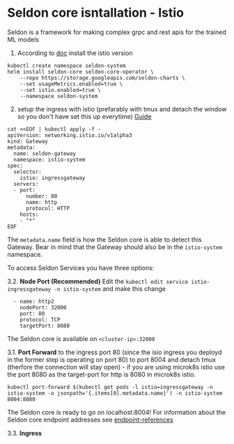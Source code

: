 # Seldon core isntallation - Istio

Seldon is a framework for making complex grpc and rest apis for the trained ML models

1. According to [doc](https://docs.seldon.io/projects/seldon-core/en/latest/workflow/install.html) install the istio version
```
kubectl create namespace seldon-system
helm install seldon-core seldon-core-operator \
    --repo https://storage.googleapis.com/seldon-charts \
    --set usageMetrics.enabled=true \
    --set istio.enabled=true \
    --namespace seldon-system
```
2. setup the ingress with istio (prefarably with tmux and detach the window so you don't have set this up everytime) [Guide](https://docs.seldon.io/projects/seldon-core/en/latest/ingress/istio.html)
```
cat <<EOF | kubectl apply -f -          
apiVersion: networking.istio.io/v1alpha3
kind: Gateway
metadata:
  name: seldon-gateway
  namespace: istio-system
spec:
  selector:
    istio: ingressgateway
  servers:
  - port:
      number: 80
      name: http
      protocol: HTTP
    hosts:
    - "*"
EOF
```

The `metadata.name` field is how the Seldon core is able to detect this Gateway. Bear in mind that the Gateway should also be in the `istio-system` namespace.

To access Seldon Services you have three options:

3.2. **Node Port (Recommended)** Edit the `kubectl edit service istio-ingressgateway -n istio-system` and make this change
```
  - name: http2
    nodePort: 32000
    port: 80
    protocol: TCP
    targetPort: 8080
```
The Seldon core is available on `<cluster-ip>:32000`

3.1. **Port Forward** to the ingress port 80 (since the isio ingress you deployd in the former step is operating on port 80) to port 8004 and detach tmux (therfore the connection will stay open) - if you are using microk8s istio use the port 8080 as the target-port for http is 8080 in microk8s istio.
```
kubectl port-forward $(kubectl get pods -l istio=ingressgateway -n istio-system -o jsonpath='{.items[0].metadata.name}') -n istio-system 8004:8080
```
The Seldon core is ready to go on localhost:8004! For information about the Seldon core endpoint addresses see [endpoint-references](https://docs.seldon.io/projects/seldon-core/en/latest/ingress/istio.html#istio-configuration-annotation-reference)


3.3. **Ingress**


